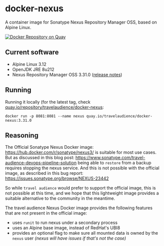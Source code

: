 # docker-nexus
A container image for Sonatype Nexus Repository Manager OSS, based on Alpine Linux.

[![Docker Repository on Quay](https://quay.io/repository/travelaudience/docker-nexus/status "Docker Repository on Quay")](https://quay.io/repository/travelaudience/docker-nexus)

## Current software

* Alpine Linux 3.12
* OpenJDK JRE 8u212
* Nexus Repository Manager OSS 3.31.0 ([release notes](https://help.sonatype.com/repomanager3/release-notes#ReleaseNotes-NexusRepositoryManager3.31.0))


## Running

Running it locally (for the latest tag, check [quay.io/repository/travelaudience/docker-nexus](https://quay.io/repository/travelaudience/docker-nexus?tab=tags):

```
docker run -p 8081:8081 --name nexus quay.io/travelaudience/docker-nexus:3.31.0
```

## Reasoning

The Official Sonatype Nexus Docker image: https://hub.docker.com/r/sonatype/nexus3/ is suitable for most use cases. But as discussed in this blog post:
https://www.sonatype.com/travel-audience-devops-pipeline-solution
being able to `restore` from a backup requires stopping the nexus service. And this is not possible with the official image, as described in this bug report: https://issues.sonatype.org/browse/NEXUS-23442


So while `travel audience` would prefer to support the official image, this is not possible at this time, and we hope that this lightweight image provides a suitable alternative to the community in the meantime.


The travel audience Nexus Docker image provides the following features that are not present in the official image:
* uses `runit` to run nexus under a secondary process
* uses an Alpine base image, instead of RedHat's UBI8
* provides an optional flag to make sure all mounted data is owned by the `nexus` user _(nexus will have issues if that's not the case)_
